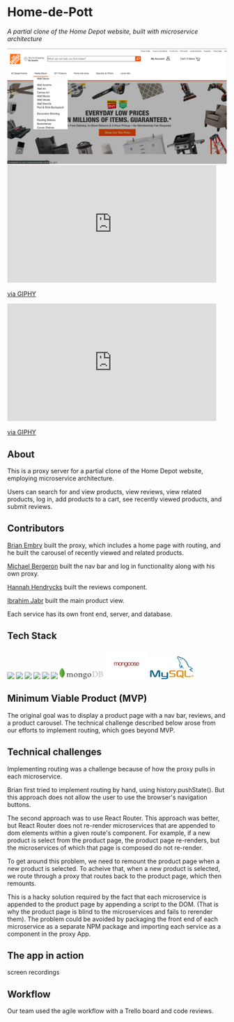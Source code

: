 # Home-de-Pott

_A partial clone of the Home Depot website, built with microservice architecture_

<img src="readme/assets/Screenshot 2019-07-20 10.21.55.png">
<iframe src="https://giphy.com/embed/MdRGbMETJybOQKI17G" width="480" height="270" frameBorder="0" class="giphy-embed" allowFullScreen></iframe><p><a href="https://giphy.com/gifs/MdRGbMETJybOQKI17G">via GIPHY</a></p>

<iframe src="https://giphy.com/embed/j5EX0HUj8UtHBRR3sb" width="480" height="270" frameBorder="0" class="giphy-embed" allowFullScreen></iframe><p><a href="https://giphy.com/gifs/j5EX0HUj8UtHBRR3sb">via GIPHY</a></p>

## About

This is a proxy server for a partial clone of the Home Depot website, employing microservice architecture.

Users can search for and view products, view reviews, view related products, log in, add products to a cart, see recently viewed products, and submit reviews.

## Contributors

[Brian Embry](https://github.com/baembry) built the proxy, which includes a home page with routing, and he built the carousel of recently viewed and related products.

[Michael Bergeron](https://github.com/Michael-Bergeron) built the nav bar and log in functionality along with his own proxy.

[Hannah Hendrycks](https://github.com/hhendrycks) built the reviews component.

[Ibrahim Jabr](https://github.com/ibrahimjabr12) built the main product view.

Each service has its own front end, server, and database.

## Tech Stack

<img src="https://lh3.googleusercontent.com/ZIHOUCCxFaB7NirPhEX4K8cyTPIMvxvdJxpuhjb_qJ_dk-z7qEgD8riaR0ODXzXQZYn23zHpFiwGzxTDT88FTLeUMoPqlIjyLKoL1am8MH5pCoJExjL8SUC8uaeeiAjvQB0_vym6" width="100"/>
<img src="https://lh5.googleusercontent.com/pqPRWyCMu39CU4GAERH3XI0fri2uJzMteIV5t-4qAG566IJWdXRABxLjV1jwdVvID-NvFw3USgyM8FXC5w_yAimYz4FY1gVEm96Yd2JQZh-pYl33lHpbOI7-3-uTixqgX1XHRker" width="100" />
<img src="https://lh3.googleusercontent.com/xcong6Yn8NoueMYWPhEfO76dw0Nt70kiDVOCOygTFEQWpysHxcT-5jYzq9XWIgD3lvCGnGrjlhddm7WEOw9V1FlHivqFjZCXF9IDsfd7uQ2SxlI80roSJcnHvb0O7POvlYOPNvRG" width="100" />
<img src="https://lh5.googleusercontent.com/_RcI-sgNRX5J0olXzRycjQN3tysoTXbH8kXRfE0AtBY8KkDrINApsrfZGAkczZYGwKTPZlYdJXQyKmWO4zFzvON9Op6Ovcu0GQxwabxWfGJH__oRB6YCC-qD_3b2yj_efkprD8UP" width="100" />
<img src="https://lh5.googleusercontent.com/rdAoVdYKOCnmtev6t7DJrEY7mG4iYsRPqeTH0Z-OrlsVmiea3q5SMtOGNSa7HzJcyxcIcelTacG5gPNgyBoIviiNcLbohQAicvpldcfM32Klb_ewouDRd67OtYhUAU1CEZB4rBqB" width="100" />
<img src="https://lh6.googleusercontent.com/tKlT8lGB2bTDqSilr_a2y8vaO-QBUdcUIYASnslf-RAKTxUEiEBq-_gTVBP0irIP1ZWNuSvp1fouOJrQBXUr0joVmBZzNyOec4jBpOyVogPZMOYhPH6YQwYOiLdZnfuaDnFel9rn" width="100" />
<img src="readme/assets/mongodb-logo-rgb-j6w271g1xn.jpg" width="100"/>
<img src="readme/assets/mongoose.jpg" width="100">
<img src="readme/assets/1200px-MySQL.svg.png" width="100">

## Minimum Viable Product (MVP)

The original goal was to display a product page with a nav bar, reviews, and a product carousel. The technical challenge described below arose from our efforts to implement routing, which goes beyond MVP.

## Technical challenges

Implementing routing was a challenge because of how the proxy pulls in each microservice.

Brian first tried to implement routing by hand, using history.pushState(). But this approach does not allow the user to use the browser's navigation buttons.

The second approach was to use React Router. This approach was better, but React Router does not re-render microservices that are appended to dom elements within a given route's component. For example, if a new product is select from the product page, the product page re-renders, but the microservices of which that page is composed do not re-render.

To get around this problem, we need to remount the product page when a new product is selected. To acheive that, when a new product is selected, we route through a proxy that routes back to the product page, which then remounts.

This is a hacky solution required by the fact that each microservice is appended to the product page by appending a script to the DOM. (That is why the product page is blind to the microservices and fails to rerender them). The problem could be avoided by packaging the front end of each microservice as a separate NPM package and importing each service as a component in the proxy App.

## The app in action

screen recordings

## Workflow

Our team used the agile workflow with a Trello board and code reviews.